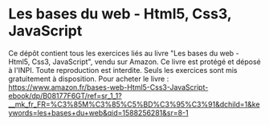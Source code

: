 # Les bases du web - Html5, Css3, JavaScript
 Ce dépôt contient tous les exercices liés au livre "Les bases du web - Html5, Css3, JavaScript", vendu sur Amazon. Ce livre est protégé et déposé à l'INPI. Toute reproduction est interdite. Seuls les exercices sont mis gratuitement à disposition. Pour acheter le livre : https://www.amazon.fr/bases-web-Html5-Css3-JavaScript-ebook/dp/B08177F6GT/ref=sr_1_1?__mk_fr_FR=%C3%85M%C3%85%C5%BD%C3%95%C3%91&dchild=1&keywords=les+bases+du+web&qid=1588256281&sr=8-1

